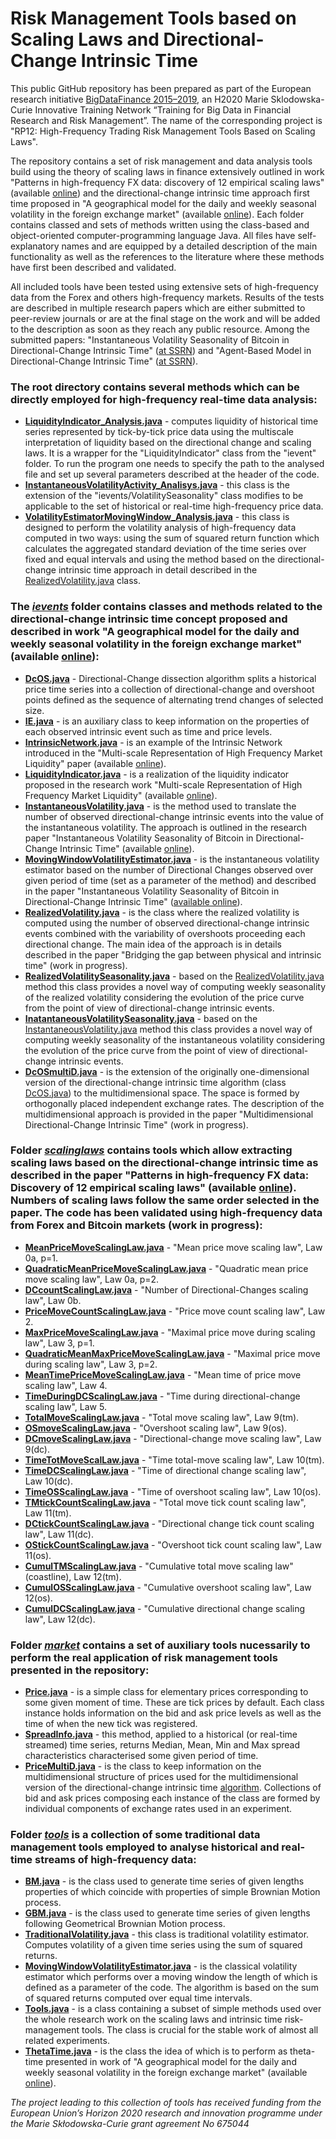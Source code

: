 # Risk Management Tools based on Scaling Laws and Directional-Change Intrinsic Time

This public GitHub repository has been prepared as part of the European research initiative <a href="http://bigdatafinance.eu/">BigDataFinance 2015–2019</a>, an H2020 Marie Sklodowska-Curie Innovative Training Network “Training for Big Data in Financial Research and Risk Management”. The name of the corresponding project is "RP12: High-Frequency Trading Risk Management Tools Based on Scaling Laws". 

The repository contains a set of risk management and data analysis tools build using the theory of scaling laws in finance extensively outlined in work "Patterns in high-frequency FX data: discovery of 12 empirical scaling laws" (available <a href="https://www.tandfonline.com/doi/full/10.1080/14697688.2010.481632?casa_token=YrC9jdNgqoEAAAAA:QLUBgm93lnxMJTL3G6j4RBBCnep4yMQP7KKax2HBlchjdTXbl6fwkHhuFhyzZKjNsik3MWiVuuEO">online</a>) and the directional-change intrinsic time approach first time proposed in "A geographical model for the daily and weekly seasonal volatility in the foreign exchange market" (available <a href="https://www.sciencedirect.com/science/article/pii/026156069390004U">online</a>). Each folder contains classed and sets of methods written using the class-based and object-oriented computer-programming language Java. All files have self-explanatory names and are equipped by a detailed description of the main functionality as well as the references to the literature where these methods have first been described and validated.

All included tools have been tested using extensive sets of high-frequency data from the Forex and others high-frequency markets. Results of the tests are described in multiple research papers which are either submitted to peer-review journals or are at the final stage on the work and will be added to the description as soon as they reach any public resource. Among the submitted papers: "Instantaneous Volatility Seasonality of Bitcoin in Directional-Change Intrinsic Time" (<a href="https://papers.ssrn.com/sol3/papers.cfm?abstract_id=3243797">at SSRN</a>) and "Agent-Based Model in Directional-Change Intrinsic Time" (<a href="https://papers.ssrn.com/sol3/papers.cfm?abstract_id=3240456">at SSRN</a>).

<h3>The root directory contains several methods which can be directly employed for high-frequency real-time data analysis:</h3>

<ul>
<li><strong><a href="https://github.com/VladUZH/VlPetrov/blob/master/src/LiquidityIndicator_Analysis.java">LiquidityIndicator_Analysis.java</a></strong> - computes liquidity of historical time series represented by tick-by-tick price data  using the multiscale interpretation of liquidity based on the directional change and scaling laws. It is a wrapper for the "LiquidityIndicator" class from the "ievent" folder. To run the program one needs to specify the path to the analysed file and set up several parameters described at the header of the code.</li>
<li><strong><a href="https://github.com/VladUZH/VlPetrov/blob/master/src/InstantaneousVolatilityActivity_Analisys.java">InstantaneousVolatilityActivity_Analisys.java</a></strong> - this class is the extension of the "ievents/VolatilitySeasonality" class modifies to be applicable to the set of historical or real-time high-frequency price data.</li>
<li><strong><a href="https://github.com/VladUZH/VlPetrov/blob/master/src/VolatilityEstimatorMovingWindow_Analysis.java">VolatilityEstimatorMovingWindow_Analysis.java</a></strong> - this class is designed to perform the volatility analysis of high-frequency data computed in two ways: using the sum of squared return function which calculates the aggregated standard deviation of the time series over fixed and equal intervals and using the method based on the directional-change intrinsic time approach in detail described in the <a href="https://github.com/VladUZH/VlPetrov/blob/master/src/ievents/RealizedVolatility.java">RealizedVolatility.java</a> class.</li>
</ul>


<h3>The <em><a href="https://github.com/VladUZH/VlPetrov/tree/master/src/ievents">ievents</a></em> folder contains classes and methods related to the directional-change intrinsic time concept proposed and described in work "A geographical model for the daily and weekly seasonal volatility in the foreign exchange market" (available <a href="https://www.sciencedirect.com/science/article/pii/026156069390004U">online</a>): </h3>

<ul>
<li><strong><a href="https://github.com/VladUZH/VlPetrov/blob/master/src/ievents/DcOS.java">DcOS.java</a></strong> - Directional-Change dissection algorithm splits a historical price time series into a collection of directional-change  and overshoot points defined as the sequence of alternating trend changes of selected size.</li>
<li><strong><a href="https://github.com/VladUZH/VlPetrov/blob/master/src/ievents/IE.java">IE.java</a></strong> - is an auxiliary class to keep information on the properties of each observed intrinsic event such as time and price levels.</li>
<li><strong><a href="https://github.com/VladUZH/VlPetrov/blob/master/src/ievents/IntrinsicNetwork.java">IntrinsicNetwork.java</a></strong> - is an example of the Intrinsic Network introduced in the "Multi-scale Representation of High Frequency Market Liquidity" paper (available <a href="https://content.iospress.com/articles/algorithmic-finance/af054">online</a>).</li>
<li><strong><a href="https://github.com/VladUZH/VlPetrov/blob/master/src/ievents/LiquidityIndicator.java">LiquidityIndicator.java</a></strong> - is a realization of the liquidity indicator proposed in the research work "Multi-scale Representation of High Frequency Market Liquidity" (available <a href="https://content.iospress.com/articles/algorithmic-finance/af054">online</a>).</li>
<li><strong><a href="https://github.com/VladUZH/VlPetrov/blob/master/src/ievents/InstantaneousVolatility.java">InstantaneousVolatility.java</a></strong> - is the method used to translate the number of observed directional-change intrinsic events into the value of the instantaneous volatility. The approach is outlined in the research paper "Instantaneous Volatility Seasonality of Bitcoin in Directional-Change Intrinsic Time" (available <a href="https://papers.ssrn.com/sol3/papers.cfm?abstract_id=3243797">online</a>).</li>
<li><strong><a href="https://github.com/VladUZH/VlPetrov/blob/master/src/ievents/MovingWindowVolatilityEstimator.java">MovingWindowVolatilityEstimator.java</a></strong> - is the instantaneous volatility estimator based on the number of Directional Changes observed over given period of time (set as a parameter of the method) and described in the paper "Instantaneous Volatility Seasonality of Bitcoin in Directional-Change Intrinsic Time" (<a href="https://papers.ssrn.com/sol3/papers.cfm?abstract_id=3243797">available online</a>).</li>
<li><strong><a href="https://github.com/VladUZH/VlPetrov/blob/master/src/ievents/RealizedVolatility.java">RealizedVolatility.java</a></strong> - is the class where the realized volatility is computed using the number of observed directional-change intrinsic events combined with the variability of overshoots proceeding each directional change. The main idea of the approach is in details described in the paper "Bridging the gap between physical and intrinsic time" (work in progress).</li>
<li><strong><a href="https://github.com/VladUZH/VlPetrov/blob/master/src/ievents/RealizedVolatilitySeasonality.java">RealizedVolatilitySeasonality.java</a></strong> - based on the <a href="https://github.com/VladUZH/VlPetrov/blob/master/src/ievents/RealizedVolatility.java">RealizedVolatility.java</a> method this class provides a novel way of computing weekly seasonality of the realized volatility considering the evolution of the price curve from the point of view of directional-change intrinsic events.</li>
<li><strong><a href="https://github.com/VladUZH/VlPetrov/blob/master/src/ievents/InstantaneousVolatilitySeasonality.java">InatantaneousVolatilitySeasonality.java</a></strong> - based on the <a href="https://github.com/VladUZH/VlPetrov/blob/master/src/ievents/InstantaneousVolatility.java">InstantaneousVolatility.java</a> method this class provides a novel way of computing weekly seasonality of the instantaneous volatility considering the evolution of the price curve from the point of view of directional-change intrinsic events.</li>
<li><strong><a href="https://github.com/VladUZH/VlPetrov/blob/master/src/ievents/DcOSmultD.java">DcOSmultiD.java</a></strong> - is the extension of the originally one-dimensional version of the directional-change intrinsic time algorithm (class <a href="https://github.com/VladUZH/VlPetrov/blob/master/src/ievents/DcOS.java">DcOS.java</a>) to the multidimensional space. The space is formed by orthogonally placed independent exchange rates. The description of the multidimensional approach is provided in the paper "Multidimensional Directional-Change Intrinsic Time" (work in progress).</li>
</ul>

<h3>Folder <em><a href="https://github.com/VladUZH/VlPetrov/tree/master/src/scalinglaws">scalinglaws</a></em> contains tools which allow extracting scaling laws based on the directional-change intrinsic time as described in the paper "Patterns in high-frequency FX data: Discovery of 12 empirical scaling laws" (available <a href="https://www.tandfonline.com/doi/full/10.1080/14697688.2010.481632?casa_token=m2x82H9VNj0AAAAA:HxxRW0hHJb9vwtkg5S3ukhfglI58AzSWAND89y7JXRY5VIGprfGcuQvoR6VTPkgV4yP_lhogrPVsbg">online</a>). Numbers of scaling laws follow the same order selected in the paper. The code has been validated using high-frequency data from Forex and Bitcoin markets (work in progress):</h3>

<ul>
<li><strong><a href="https://github.com/VladUZH/VlPetrov/blob/master/src/scalinglaws/MeanPriceMoveScalingLaw.java">MeanPriceMoveScalingLaw.java</a></strong> - "Mean price move scaling law", Law 0a, p=1.</li>
<li><strong><a href="https://github.com/VladUZH/VlPetrov/blob/master/src/scalinglaws/QuadraticMeanPriceMoveScalingLaw.java">QuadraticMeanPriceMoveScalingLaw.java</a></strong> - "Quadratic mean price move scaling law", Law 0a, p=2.</li>
<li><strong><a href="https://github.com/VladUZH/VlPetrov/blob/master/src/scalinglaws/DCcountScalingLaw.java">DCcountScalingLaw.java</a></strong> - "Number of Directional-Changes scaling law", Law 0b.</li>
<li><strong><a href="https://github.com/VladUZH/VlPetrov/blob/master/src/scalinglaws/PriceMoveCountScalingLaw.java">PriceMoveCountScalingLaw.java</a></strong> - "Price move count scaling law", Law 2.</li>
<li><strong><a href="https://github.com/VladUZH/VlPetrov/blob/master/src/scalinglaws/MaxPriceMoveScalingLaw.java">MaxPriceMoveScalingLaw.java</a></strong> - "Maximal price move during scaling law", Law 3, p=1.</li>
<li><strong><a href="https://github.com/VladUZH/VlPetrov/blob/master/src/scalinglaws/QuadraticMeanMaxPriceMoveScalingLaw.java">QuadraticMeanMaxPriceMoveScalingLaw.java</a></strong> - "Maximal price move during scaling law", Law 3, p=2.</li>
<li><strong><a href="https://github.com/VladUZH/VlPetrov/blob/master/src/scalinglaws/MeanTimePriceMoveScalingLaw.java">MeanTimePriceMoveScalingLaw.java</a></strong> - "Mean time of price move scaling law", Law 4.</li>
<li><strong><a href="https://github.com/VladUZH/VlPetrov/blob/master/src/scalinglaws/TimeDuringDCScalingLaw.java">TimeDuringDCScalingLaw.java</a></strong> - "Time during directional-change scaling law", Law 5.</li>
<li><strong><a href="https://github.com/VladUZH/VlPetrov/blob/master/src/scalinglaws/TotalMoveScalingLaw.java">TotalMoveScalingLaw.java</a></strong> - "Total move scaling law", Law 9(tm).</li>
<li><strong><a href="https://github.com/VladUZH/VlPetrov/blob/master/src/scalinglaws/OSmoveScalingLaw.java">OSmoveScalingLaw.java</a></strong> - "Overshoot scaling law", Law 9(os).</li>
<li><strong><a href="https://github.com/VladUZH/VlPetrov/blob/master/src/scalinglaws/DCmoveScalingLaw.java">DCmoveScalingLaw.java</a></strong> - "Directional-change move scaling law", Law 9(dc).</li>
<li><strong><a href="https://github.com/VladUZH/VlPetrov/blob/master/src/scalinglaws/TimeTotMoveScalLaw.java">TimeTotMoveScalLaw.java</a></strong> - "Time total-move scaling law", Law 10(tm).</li>
<li><strong><a href="https://github.com/VladUZH/VlPetrov/blob/master/src/scalinglaws/TimeDCScalingLaw.java">TimeDCScalingLaw.java</a></strong> - "Time of directional change scaling law", Law 10(dc).</li>
<li><strong><a href="https://github.com/VladUZH/VlPetrov/blob/master/src/scalinglaws/TimeOSScalingLaw.java">TimeOSScalingLaw.java</a></strong> - "Time of overshoot scaling law", Law 10(os).</li>
<li><strong><a href="https://github.com/VladUZH/VlPetrov/blob/master/src/scalinglaws/TMtickCountScalingLaw.java">TMtickCountScalingLaw.java</a></strong> - "Total move tick count scaling law", Law 11(tm).</li>
<li><strong><a href="https://github.com/VladUZH/VlPetrov/blob/master/src/scalinglaws/DCtickCountScalingLaw.java">DCtickCountScalingLaw.java</a></strong> - "Directional change tick count scaling law", Law 11(dc).</li>
<li><strong><a href="https://github.com/VladUZH/VlPetrov/blob/master/src/scalinglaws/OStickCountScalingLaw.java">OStickCountScalingLaw.java</a></strong> - "Overshoot tick count scaling law", Law 11(os).</li>
<li><strong><a href="https://github.com/VladUZH/VlPetrov/blob/master/src/scalinglaws/CumulTMScalingLaw.java">CumulTMScalingLaw.java</a></strong> - "Cumulative total move scaling law" (coastline), Law 12(tm).</li>
<li><strong><a href="https://github.com/VladUZH/VlPetrov/blob/master/src/scalinglaws/CumulOSScalingLaw.java">CumulOSScalingLaw.java</a></strong> - "Cumulative overshoot scaling law", Law 12(os).</li>
<li><strong><a href="https://github.com/VladUZH/VlPetrov/blob/master/src/scalinglaws/CumulDCScalingLaw.java">CumulDCScalingLaw.java</a></strong> - "Cumulative directional change scaling law", Law 12(dc).</li>
</ul>

<h3>Folder <em><a href="https://github.com/VladUZH/VlPetrov/tree/master/src/market">market</a></em> contains a set of auxiliary tools nucessarily to perform the real application of risk management tools presented in the repository:</h3>

<ul>
<li><strong><a href="https://github.com/VladUZH/VlPetrov/blob/master/src/market/Price.java">Price.java</a></strong> - is a simple class for elementary prices corresponding to some given moment of time. These are tick prices by default. Each class instance holds information on the bid and ask price levels as well as the time of when the new tick was registered.</li>
<li><strong><a href="https://github.com/VladUZH/VlPetrov/blob/master/src/market/SpreadInfo.java">SpreadInfo.java</a></strong> - this method, applied to a historical (or real-time streamed) time series, returns Median, Mean, Min and Max spread characteristics characterised some given period of time.</li>
<li><strong><a href="https://github.com/VladUZH/VlPetrov/blob/master/src/market/PriceMultiD.java">PriceMultiD.java</a></strong> - is the class to keep information on the multidimensional structure of prices used for the multidimensional version of the directional-change intrinsic time <a href="https://github.com/VladUZH/VlPetrov/blob/master/src/ievents/DcOSmultD.java">algorithm</a>. Collections of bid and ask prices composing each instance of the class are formed by individual components of exchange rates used in an experiment.</li>
</ul>

<h3>Folder <em><a href="https://github.com/VladUZH/VlPetrov/tree/master/src/tools">tools</a></em> is a collection of some traditional data management tools employed to analyse historical and real-time streams of high-frequency data:</h3>

<ul>
<li><strong><a href="https://github.com/VladUZH/VlPetrov/blob/master/src/tools/BM.java">BM.java</a></strong> - is the class used to generate time series of given lengths properties of which coincide with properties of simple Brownian Motion process.</li>
<li><strong><a href="https://github.com/VladUZH/VlPetrov/blob/master/src/tools/GBM.java">GBM.java</a></strong>  - is the class used to generate time series of given lengths following Geometrical Brownian Motion process.</li>
<li><strong><a href="https://github.com/VladUZH/VlPetrov/blob/master/src/tools/TraditionalVolatility.java">TraditionalVolatility.java</a></strong> - this class is traditional volatility estimator. Computes volatility of a given time series using the sum of squared returns.</li>
<li><strong><a href="https://github.com/VladUZH/VlPetrov/blob/master/src/tools/MovingWindowVolatilityEstimator.java">MovingWindowVolatilityEstimator.java</a></strong> - is the classical volatility estimator which performs over a moving window the length of which is defined as a parameter of the code. The algorithm is based on the sum of squared returns computed over equal time intervals.</li>
<li><strong><a href="https://github.com/VladUZH/VlPetrov/blob/master/src/tools/Tools.java">Tools.java</a></strong> - is a class containing a subset of simple methods used over the whole research work on the scaling laws and intrinsic time risk-management tools. The class is crucial for the stable work of almost all related experiments.</li>
<li><strong><a href="https://github.com/VladUZH/VlPetrov/blob/master/src/tools/ThetaTime.java">ThetaTime.java</a></strong> - is the class the idea of which is to perform as theta-time presented in work of "A geographical model for the daily and weekly seasonal volatility in the foreign exchange market" (available <a href="https://www.sciencedirect.com/science/article/pii/026156069390004U">online</a>).</li>
</ul>

<em>The project leading to this collection of tools has received funding from the European Union’s Horizon 2020 research and innovation programme under the Marie Skłodowska-Curie grant agreement No 675044</em>
